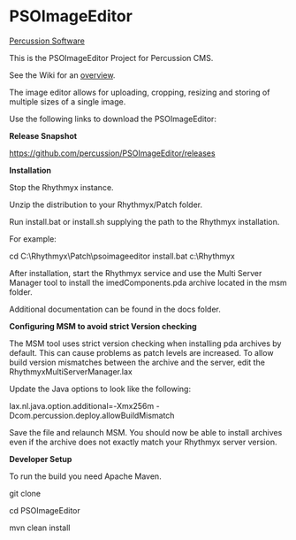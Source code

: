 PSOImageEditor
==============

[Percussion Software](http://www.percussion.com "Percussion Software")

This is the PSOImageEditor Project for Percussion CMS. 

See the Wiki for an [overview](https://github.com/percussion/PSOImageEditor/wiki). 

The image editor allows for uploading, cropping, resizing and storing of multiple
    sizes of a single image. 

Use the following links to download the PSOImageEditor:

**Release Snapshot**

https://github.com/percussion/PSOImageEditor/releases

**Installation**

Stop the Rhythmyx instance.

Unzip the distribution to your Rhythmyx/Patch folder.

Run install.bat or install.sh supplying the path to the Rhythmyx installation.

For example:

cd C:\Rhythmyx\Patch\psoimageeditor
install.bat c:\Rhythmyx

After installation, start the Rhythmyx service and use the Multi Server Manager tool to install the imedComponents.pda archive located in the msm folder.

Additional documentation can be found in the docs folder.

**Configuring MSM to avoid strict Version checking**

The MSM tool uses strict version checking when installing pda archives by default. 
This can cause problems as patch levels are increased.  To allow build version mismatches between the archive and the server, edit the RhythmyxMultiServerManager.lax

Update the Java options to look like the following:

lax.nl.java.option.additional=-Xmx256m -Dcom.percussion.deploy.allowBuildMismatch

Save the file and relaunch MSM.  You should now be able to install archives even if the archive does not exactly match your Rhythmyx server version.

**Developer Setup**

To run the build you need Apache Maven.

git clone <project Url>

cd PSOImageEditor

mvn clean install
    


